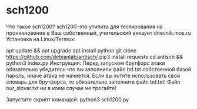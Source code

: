 # sch1200
Что такое sch1200?
sch1200-это утилита для тестирования на проникновение в Ваш собственный, учительский аккаунт dnevnik.mos.ru
Установка на Linux/Termux:

apt update && apt upgrade
apt install python
git clone https://github.com/debianlab/antisch/
pip3 install requests
cd antisch && python3 index.py
Инструкция:
Перед запуском брутфорс атаки обязательно убедитесь что вы заполнили файл bd.txt собственной базой пароль, иначе атака не начнется.
Если вы хотите использовать свой словарь для брутфорса, то обязательно заполните файл bd.txt! Файл our_slovar.txt ни в коем случае не трогайте!

Запустите скрипт командой: python3 sch1200.py
